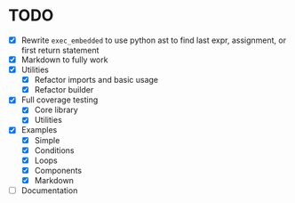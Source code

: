 # TODO

- [x] Rewrite `exec_embedded` to use python ast to find last expr, assignment, or first return statement
- [x] Markdown to fully work
- [x] Utilities
  - [x] Refactor imports and basic usage
  - [x] Refactor builder
- [x] Full coverage testing
  - [x] Core library
  - [x] Utilities
- [x] Examples
  - [x] Simple
  - [x] Conditions
  - [x] Loops
  - [x] Components
  - [x] Markdown
- [ ] Documentation
